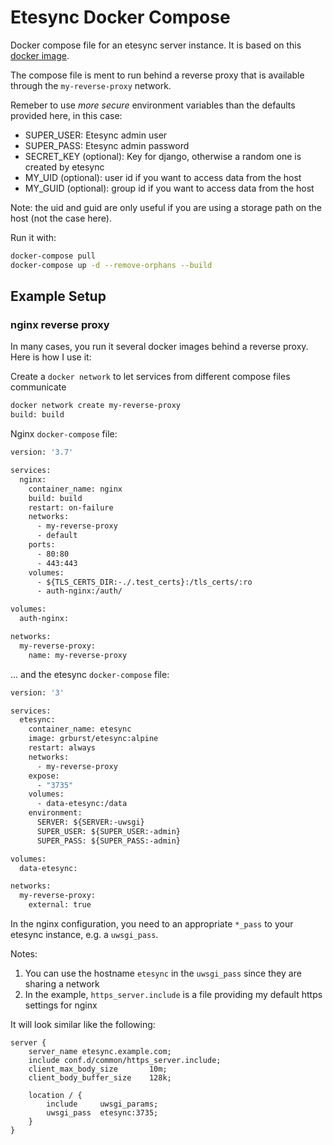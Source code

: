 # Etesync Docker Compose

Docker compose file for an etesync server instance. It is based on this [docker image](https://github.com/GRBurst/docker-etesync-server).

The compose file is ment to run behind a reverse proxy that is available through the `my-reverse-proxy` network.

Remeber to use *more secure* environment variables than the defaults provided here, in this case:

- SUPER_USER: Etesync admin user
- SUPER_PASS: Etesync admin password
- SECRET_KEY (optional): Key for django, otherwise a random one is created by etesync
- MY_UID (optional): user id if you want to access data from the host
- MY_GUID (optional): group id if you want to access data from the host

Note: the uid and guid are only useful if you are using a storage path on the host (not the case here).

Run it with:
```bash
docker-compose pull
docker-compose up -d --remove-orphans --build
```
## Example Setup

### nginx reverse proxy

In many cases, you run it several docker images behind a reverse proxy. Here is how I use it:

Create a `docker network` to let services from different compose files communicate

```bash
docker network create my-reverse-proxy
build: build
```


Nginx `docker-compose` file:

```Dockerfile
version: '3.7'

services:
  nginx:
    container_name: nginx
    build: build
    restart: on-failure
    networks:
      - my-reverse-proxy
      - default
    ports:
      - 80:80
      - 443:443
    volumes:
      - ${TLS_CERTS_DIR:-./.test_certs}:/tls_certs/:ro
      - auth-nginx:/auth/

volumes:
  auth-nginx:

networks:
  my-reverse-proxy:
    name: my-reverse-proxy
```


... and the etesync `docker-compose` file:

```Dockerfile
version: '3'

services:
  etesync:
    container_name: etesync
    image: grburst/etesync:alpine
    restart: always
    networks:
      - my-reverse-proxy
    expose:
      - "3735"
    volumes:
      - data-etesync:/data
    environment:
      SERVER: ${SERVER:-uwsgi}
      SUPER_USER: ${SUPER_USER:-admin}
      SUPER_PASS: ${SUPER_PASS:-admin}

volumes:
  data-etesync:

networks:
  my-reverse-proxy:
    external: true
```


In the nginx configuration, you need to an appropriate `*_pass` to your etesync instance, e.g. a `uwsgi_pass`.

Notes:
1. You can use the hostname `etesync` in the `uwsgi_pass` since they are sharing a network
2. In the example, `https_server.include` is a file providing my default https settings for nginx

It will look similar like the following:

```nginx
server {
    server_name etesync.example.com;
    include conf.d/common/https_server.include;
    client_max_body_size       10m;
    client_body_buffer_size    128k;

    location / {
        include     uwsgi_params;
        uwsgi_pass  etesync:3735;
    }
}
```
